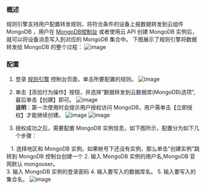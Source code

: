 [//]: # (chinagitpath:XXXXX)

### 概述
规则引擎支持用户配置转发规则，将符合条件的设备上报数据转发到云组件 MongoDB ，用户在 [MongoDB控制台](https://console.cloud.tencent.com/mongodb) 或者使用云 API 创建 MongoDB 实例后，就可以将设备消息写入到对应的 MongoDB 集合中。
下图展示了规则引擎将数据转发给 MongoDB 的整个过程：
![image](http://qzonestyle.gtimg.cn/qzone/vas/opensns/res/img/iot_forward_mongodb.png)


### 配置
1. 登录 [规则引擎](https://console.cloud.tencent.com/iotcloud/rules/rule) 控制台页面，单击所要配置的规则。
![image](http://qzonestyle.gtimg.cn/qzone/vas/opensns/res/img/iot_forward_mysql_list_rules.png)

2. 单击【添加行为操作】按钮，并选择“数据转发到云数据库(MongoDB)选项”, 最后单击【创建】即可。
![image](http://qzonestyle.gtimg.cn/qzone/vas/opensns/res/img/iot_forward_mongodb_select_action.png)  
**说明**：第一次使用时会提示用户授权访问 MongoDB，用户需单击【立即授权】才能继续创建。
![image](http://qzonestyle.gtimg.cn/qzone/vas/opensns/res/img/iot_forwad_mongodb_need_auth.png)
![image](http://qzonestyle.gtimg.cn/qzone/vas/opensns/res/img/iot_forwad_mongodb_now_auth.png)

3. 授权成功之后，需要配置 MongoDB 实例信息，如下图所示，配置分为如下几个步骤：

    1. 选择地区和 MongoDB 实例。如果帐号下还没有实例，那么单击"创建实例"跳转到 MongoDB 控制台创建一个
    2. 输入 MongoDB 实例的用户名,MongoDB 官网默认 mongouser。     
    3. 输入 MongoDB 实例的登录密码
    4. 输入要写入的数据库名。
    5. 输入要写入的集合名。
![image](http://qzonestyle.gtimg.cn/qzone/vas/opensns/res/img/iot_forward_mongodb_config_instance.png)




